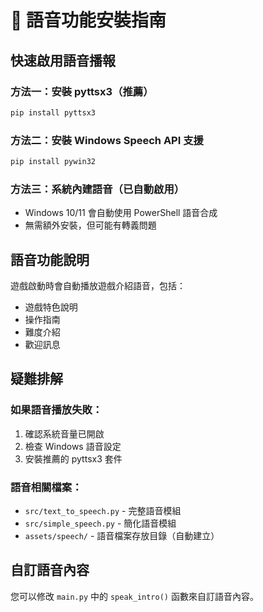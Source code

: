 # 🎤 語音功能安裝指南

## 快速啟用語音播報

### 方法一：安裝 pyttsx3（推薦）
```bash
pip install pyttsx3
```

### 方法二：安裝 Windows Speech API 支援
```bash
pip install pywin32
```

### 方法三：系統內建語音（已自動啟用）
- Windows 10/11 會自動使用 PowerShell 語音合成
- 無需額外安裝，但可能有轉義問題

## 語音功能說明

遊戲啟動時會自動播放遊戲介紹語音，包括：
- 遊戲特色說明
- 操作指南
- 難度介紹
- 歡迎訊息

## 疑難排解

### 如果語音播放失敗：
1. 確認系統音量已開啟
2. 檢查 Windows 語音設定
3. 安裝推薦的 pyttsx3 套件

### 語音相關檔案：
- `src/text_to_speech.py` - 完整語音模組
- `src/simple_speech.py` - 簡化語音模組
- `assets/speech/` - 語音檔案存放目錄（自動建立）

## 自訂語音內容

您可以修改 `main.py` 中的 `speak_intro()` 函數來自訂語音內容。
